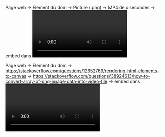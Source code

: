 Page web -> Element du dom -> Picture (.png) -> MP4 de x secondes -> embed dans <video> -> Call de PIP

Page web -> Element du dom -> https://stackoverflow.com/questions/12652769/rendering-html-elements-to-canvas  ->  https://stackoverflow.com/questions/38924613/how-to-convert-array-of-png-image-data-into-video-file  -> embed dans <video> -> Call de PIP

